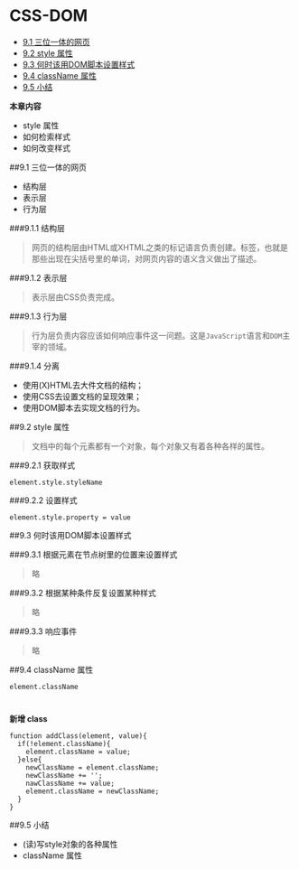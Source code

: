 # CSS-DOM

- <a href="#no1">9.1 三位一体的网页</a>
- <a href="#no2">9.2 style 属性</a>
- <a href="#no3">9.3 何时该用DOM脚本设置样式</a>
- <a href="#no4">9.4 className 属性</a>
- <a href="#no5">9.5 小结</a>

**本章内容**

- style 属性
- 如何检索样式
- 如何改变样式

##<a name="no1">9.1 三位一体的网页</a>

- 结构层
- 表示层
- 行为层

###9.1.1 结构层

> 网页的结构层由HTML或XHTML之类的标记语言负责创建。标签，也就是那些出现在尖括号里的单词，对网页内容的语义含义做出了描述。

###9.1.2 表示层

> 表示层由CSS负责完成。

###9.1.3 行为层

> 行为层负责内容应该如何响应事件这一问题。这是`JavaScript`语言和`DOM`主宰的领域。

###9.1.4 分离

- 使用(X)HTML去大件文档的结构；
- 使用CSS去设置文档的呈现效果；
- 使用DOM脚本去实现文档的行为。


##<a name="no2">9.2 style 属性</a>

> 文档中的每个元素都有一个对象，每个对象又有着各种各样的属性。

###9.2.1 获取样式

	element.style.styleName

###9.2.2 设置样式

	element.style.property = value

##<a name="no3">9.3 何时该用DOM脚本设置样式</a>

###9.3.1 根据元素在节点树里的位置来设置样式

> 略

###9.3.2 根据某种条件反复设置某种样式

> 略

###9.3.3 响应事件

> 略

##<a name="no4">9.4 className 属性</a>

	element.className

#

**新增 class**

	function addClass(element, value){
	  if(!element.className){
	    element.className = value;
	  }else{
	    newClassName = element.className;
		newClassName += '';
		nawClassName += value;
	    element.className = newClassName;
	  }
	}


##<a name="no5">9.5 小结</a>

- (读)写style对象的各种属性
- className 属性
